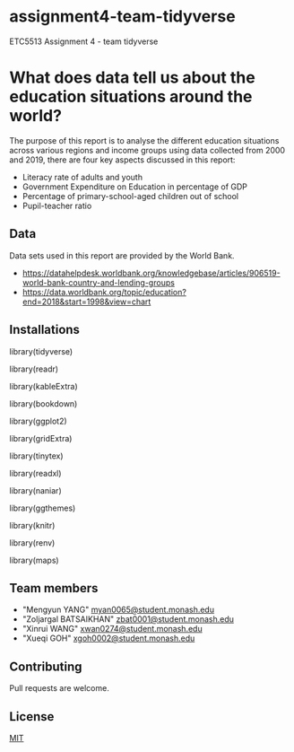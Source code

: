 # assignment4-team-tidyverse
ETC5513 Assignment 4 - team tidyverse

# What does data tell us about the education situations around the world?

The purpose of this report is to analyse the different education situations across various regions and income groups using data collected from 2000 and 2019, there are four key aspects discussed in this report:

- Literacy rate of adults and youth
- Government Expenditure on Education in percentage of GDP
- Percentage of primary-school-aged children out of school
- Pupil-teacher ratio

## Data

Data sets used in this report are provided by the World Bank.
* https://datahelpdesk.worldbank.org/knowledgebase/articles/906519-world-bank-country-and-lending-groups
* https://data.worldbank.org/topic/education?end=2018&start=1998&view=chart

## Installations

library(tidyverse)

library(readr)

library(kableExtra)

library(bookdown)

library(ggplot2)

library(gridExtra)

library(tinytex)

library(readxl)

library(naniar)

library(ggthemes)

library(knitr)

library(renv)

library(maps)

## Team members

* "Mengyun YANG" myan0065@student.monash.edu
* "Zoljargal BATSAIKHAN" zbat0001@student.monash.edu
* "Xinrui WANG" xwan0274@student.monash.edu
* "Xueqi GOH" xgoh0002@student.monash.edu

## Contributing
Pull requests are welcome. 

## License
[MIT](https://choosealicense.com/licenses/mit/)

